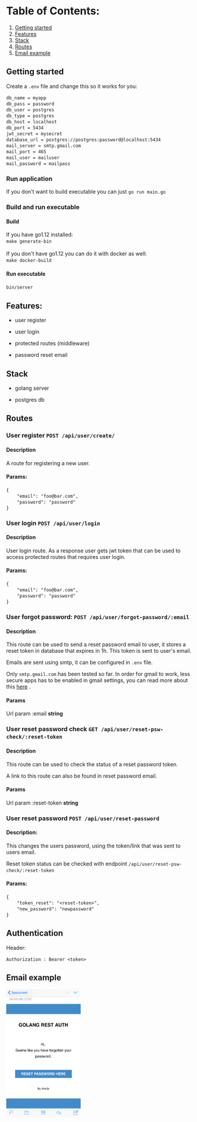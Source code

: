 # Table of Contents:
1. [Getting started](#getting-started)
2. [Features](#features)
3. [Stack](#stack)
4. [Routes](#routes)
5. [Email example](#email-example)

  
## Getting started
Create a `.env` file and change this so it works for you:
``` 
db_name = myapp
db_pass = password
db_user = postgres
db_type = postgres
db_host = localhost
db_port = 5434
jwt_secret = mysecret
database_url = postgres://postgres:password@localhost:5434
mail_server = smtp.gmail.com
mail_port = 465
mail_user = mailuser
mail_password = mailpass
```
 
### Run application
 If you don't want to build executable you can just `go run main.go`

### Build and run executable
#### Build
If you have go1.12 installed: <br>
`make generate-bin` <br><br>
If you don't have go1.12 you can do it with docker as well: <br>
`make docker-build`
#### Run executable
`bin/server`

## Features:

- user register

- user login

- protected routes (middleware)

- password reset email

  

## Stack

- golang server

- postgres db

  

## Routes

  

### User register `POST /api/user/create/`

#### Description

A route for registering a new user.

#### Params:

```
{
	"email": "foo@bar.com",
	"password": "password"
}
```

  

### User login `POST /api/user/login`

  

#### Description

User login route. As a response user gets jwt token that can be used to access protected routes that requires user login.

  

#### Params:

```
{
	"email": "foo@bar.com",
	"password": "password"
}
```

  

### User forgot password: `POST /api/user/forgot-password/:email`

  

#### Description

This route can be used to send a reset password email to user, it stores a reset token in database that expires in 1h. This token is sent to user's email.

Emails are sent using smtp, it can be configured in `.env` file.

Only `smtp.gmail.com` has been tested so far. In order for gmail to work, less secure apps has to be enabled in gmail settings, you can read more about this [here](https://support.google.com/accounts/answer/6010255?hl=en) .

  

#### Params

Url param :email **string**

  

### User reset password check `GET /api/user/reset-psw-check/:reset-token`

  

#### Description

This route can be used to check the status of a reset password token.

A link to this route can also be found in reset password email.

  

#### Params

Url param :reset-token **string**

  

### User reset password `POST /api/user/reset-password`

  

#### Description:

This changes the users password, using the token/link that was sent to users email.

Reset token status can be checked with endpoint `/api/user/reset-psw-check/:reset-token`

  

#### Params:

```
{
	"token_reset": "<reset-token>",
	"new_password": "newpassword"
}
```

  

## Authentication

  

Header:

  

```
Authorization : Bearer <token>
```

## Email example

<img src="email_example.jpg" alt="Example email" width="200"/>